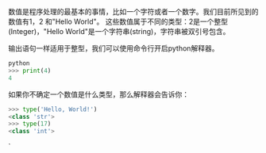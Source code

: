 数值是程序处理的最基本的事情，比如一个字符或者一个数字。我们目前所见到的数值有1，2 和"Hello World"。
这些数值属于不同的类型：2是一个整型(Integer)，"Hello World"是一个字符串(string)，字符串被双引号包含。

输出语句一样适用于整型，我们可以使用命令行开启python解释器。

```python
python
>>> print(4)
4
```

如果你不确定一个数值是什么类型，那么解释器会告诉你：
```python
>>> type('Hello, World!') 
<class 'str'>
>>> type(17)
<class 'int'>
```

`






